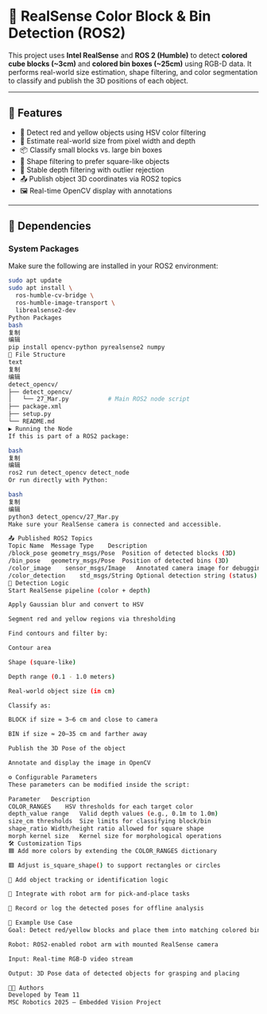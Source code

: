 # 🧠 RealSense Color Block & Bin Detection (ROS2)

This project uses **Intel RealSense** and **ROS 2 (Humble)** to detect **colored cube blocks (~3cm)** and **colored bin boxes (~25cm)** using RGB-D data. It performs real-world size estimation, shape filtering, and color segmentation to classify and publish the 3D positions of each object.

---

## 📸 Features

- 🎨 Detect red and yellow objects using HSV color filtering
- 📏 Estimate real-world size from pixel width and depth
- 📦 Classify small blocks vs. large bin boxes
- 🧠 Shape filtering to prefer square-like objects
- 🧼 Stable depth filtering with outlier rejection
- 📤 Publish object 3D coordinates via ROS2 topics
- 🖼 Real-time OpenCV display with annotations

---

## 🧰 Dependencies

### System Packages

Make sure the following are installed in your ROS2 environment:

```bash
sudo apt update
sudo apt install \
  ros-humble-cv-bridge \
  ros-humble-image-transport \
  librealsense2-dev
Python Packages
bash
复制
编辑
pip install opencv-python pyrealsense2 numpy
📂 File Structure
text
复制
编辑
detect_opencv/
├── detect_opencv/
│   └── 27_Mar.py           # Main ROS2 node script
├── package.xml
├── setup.py
└── README.md
▶️ Running the Node
If this is part of a ROS2 package:

bash
复制
编辑
ros2 run detect_opencv detect_node
Or run directly with Python:

bash
复制
编辑
python3 detect_opencv/27_Mar.py
Make sure your RealSense camera is connected and accessible.

📤 Published ROS2 Topics
Topic Name	Message Type	Description
/block_pose	geometry_msgs/Pose	Position of detected blocks (3D)
/bin_pose	geometry_msgs/Pose	Position of detected bins (3D)
/color_image	sensor_msgs/Image	Annotated camera image for debugging
/color_detection	std_msgs/String	Optional detection string (status)
🧠 Detection Logic
Start RealSense pipeline (color + depth)

Apply Gaussian blur and convert to HSV

Segment red and yellow regions via thresholding

Find contours and filter by:

Contour area

Shape (square-like)

Depth range (0.1 - 1.0 meters)

Real-world object size (in cm)

Classify as:

BLOCK if size ≈ 3–6 cm and close to camera

BIN if size ≈ 20–35 cm and farther away

Publish the 3D Pose of the object

Annotate and display the image in OpenCV

⚙️ Configurable Parameters
These parameters can be modified inside the script:

Parameter	Description
COLOR_RANGES	HSV thresholds for each target color
depth_value range	Valid depth values (e.g., 0.1m to 1.0m)
size_cm thresholds	Size limits for classifying block/bin
shape_ratio	Width/height ratio allowed for square shape
morph kernel size	Kernel size for morphological operations
🛠️ Customization Tips
🟦 Add more colors by extending the COLOR_RANGES dictionary

🟥 Adjust is_square_shape() to support rectangles or circles

🧠 Add object tracking or identification logic

🤖 Integrate with robot arm for pick-and-place tasks

🧪 Record or log the detected poses for offline analysis

🎯 Example Use Case
Goal: Detect red/yellow blocks and place them into matching colored bins

Robot: ROS2-enabled robot arm with mounted RealSense camera

Input: Real-time RGB-D video stream

Output: 3D Pose data of detected objects for grasping and placing

👨‍💻 Authors
Developed by Team 11
MSC Robotics 2025 – Embedded Vision Project

